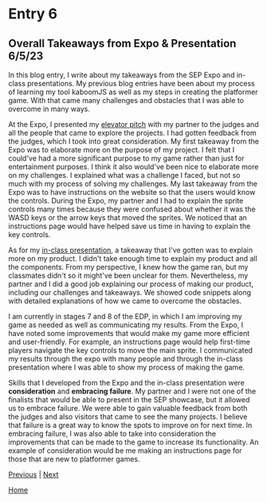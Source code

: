 # Entry 6
## Overall Takeaways from Expo & Presentation 6/5/23

In this blog entry, I write about my takeaways from the SEP Expo and in-class presentations. My previous blog entries have been about my process of learning my tool kaboomJS as well as my steps in creating the platformer game. With that came many challenges and obstacles that I was able to overcome in many ways. 

At the Expo, I presented my [elevator pitch](https://docs.google.com/document/d/1R5sjzSzh33M7WFdKRbCtdJZ2B6g0s9FB2f_MuTxbcFE/edit?usp=sharing) with my partner to the judges and all the people that came to explore the projects. I had gotten feedback from the judges, which I took into great consideration. My first takeaway from the Expo was to elaborate more on the purpose of my project. I felt that I could've had a more significant purpose to my game rather than just for entertainment purposes. I think it also would've been nice to elaborate more on my challenges. I explained what was a challenge I faced, but not so much with my process of solving my challenges. My last takeaway from the Expo was to have instructions on the website so that the users would know the controls. During the Expo, my partner and I had to explain the sprite controls many times because they were confused about whether it was the WASD keys or the arrow keys that moved the sprites. We noticed that an instructions page would have helped save us time in having to explain the key controls.

As for my [in-class presentation](https://docs.google.com/presentation/d/1cO_I9Zzre5fE-AhSlaupsr6-GLH3dpxiGZiAefURTfc/edit?usp=sharing), a takeaway that I've gotten was to explain more on my product. I didn't take enough time to explain my product and all the components. From my perspective, I knew how the game ran, but my classmates didn't so it might've been unclear for them. Nevertheless, my partner and I did a good job explaining our process of making our product, including our challenges and takeaways. We showed code snippets along with detailed explanations of how we came to overcome the obstacles.

I am currently in stages 7 and 8 of the EDP, in which I am improving my game as needed as well as communicating my results. From the Expo, I have noted some improvements that would make my game more efficient and user-friendly. For example, an instructions page would help first-time players navigate the key controls to move the main sprite. I communicated my results through the expo with many people and through the in-class presentation where I was able to show my process of making the game. 

Skills that I developed from the Expo and the in-class presentation were **consideration** and **embracing failure**. My partner and I were not one of the finalists that would be able to present in the SEP showcase, but it allowed us to embrace failure. We were able to gain valuable feedback from both the judges and also visitors that came to see the many projects. I believe that failure is a great way to know the spots to improve on for next time. In embracing failure, I was also able to take into consideration the improvements that can be made to the game to increase its functionality. An example of consideration would be me making an instructions page for those that are new to platformer games. 

[Previous](entry05.md) | [Next](entry07.md)

[Home](../README.md)
